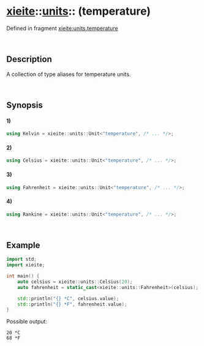 # [xieite](../../xieite.md)\:\:[units](../../units.md)\:\: \(temperature\)
Defined in fragment [xieite:units.temperature](../../../src/units/temperature.cpp)

&nbsp;

## Description
A collection of type aliases for temperature units.

&nbsp;

## Synopsis
#### 1)
```cpp
using Kelvin = xieite::units::Unit<"temperature", /* ... */>;
```
#### 2)
```cpp
using Celsius = xieite::units::Unit<"temperature", /* ... */>;
```
#### 3)
```cpp
using Fahrenheit = xieite::units::Unit<"temperature", /* ... */>;
```
#### 4)
```cpp
using Rankine = xieite::units::Unit<"temperature", /* ... */>;
```

&nbsp;

## Example
```cpp
import std;
import xieite;

int main() {
    auto celsius = xieite::units::Celsius(20);
    auto fahrenheit = static_cast<xieite::units::Fahrenheit>(celsius);

    std::println("{} *C", celsius.value);
    std::println("{} *F", fahrenheit.value);
}
```
Possible output:
```
20 *C
68 *F
```
